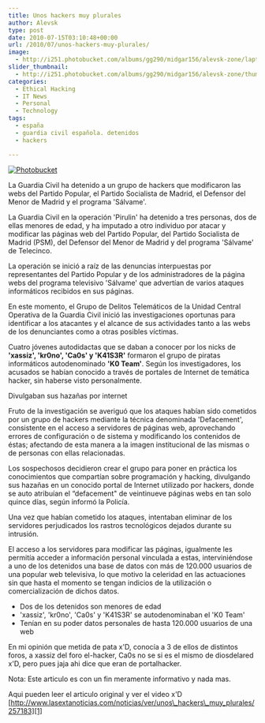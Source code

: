 ```yaml
---
title: Unos hackers muy plurales
author: Alevsk
type: post
date: 2010-07-15T03:10:48+00:00
url: /2010/07/unos-hackers-muy-plurales/
image:
  - http://i251.photobucket.com/albums/gg290/midgar156/alevsk-zone/laptop.jpg
slider_thumbnail:
  - http://i251.photobucket.com/albums/gg290/midgar156/alevsk-zone/thumb-hacker.jpg
categories:
  - Ethical Hacking
  - IT News
  - Personal
  - Technology
tags:
  - españa
  - guardia civil española. detenidos
  - hackers

---
```

[![Photobucket](http://i251.photobucket.com/albums/gg290/midgar156/alevsk-zone/La-Guardia-Civil-desmantela-una-botnet-y-detiene-a-tres-espanoles_520x400_scale.jpg)](http://s251.photobucket.com/albums/gg290/midgar156/alevsk-zone/?action=view¤t=La-Guardia-Civil-desmantela-una-botnet-y-detiene-a-tres-espanoles_520x400_scale.jpg)
<p style="text-align: left;">
  La Guardia Civil ha detenido a un grupo de hackers que modificaron las webs del Partido Popular, el Partido Socialista de Madrid, el Defensor del Menor de Madrid y el programa 'Sálvame'.
</p>

La Guardia Civil en la operación 'Pirulin' ha detenido a tres personas, dos de ellas menores de edad, y ha imputado a otro individuo por atacar y modificar las páginas web del Partido Popular, del Partido Socialista de Madrid (PSM), del Defensor del Menor de Madrid y del programa 'Sálvame' de Telecinco.

<!--more-->

La operación se inició a raíz de las denuncias interpuestas por representantes del Partido Popular y de los administradores de la página webs del programa televisivo 'Sálvame' que advertían de varios ataques informáticos recibidos en sus páginas.

En este momento, el Grupo de Delitos Telemáticos de la Unidad Central Operativa de la Guardia Civil inició las investigaciones oportunas para identificar a los atacantes y el alcance de sus actividades tanto a las webs de los denunciantes como a otras posibles víctimas.

Cuatro jóvenes autodidactas que se daban a conocer por los nicks de **'xassiz', 'kr0no', 'Ca0s' y 'K41S3R'** formaron el grupo de piratas informáticos autodenominado **'K0 Team'**. Según los investigadores, los acusados se habían conocido a través de portales de Internet de temática hacker, sin haberse visto personalmente.

Divulgaban sus hazañas por internet

Fruto de la investigación se averiguó que los ataques habían sido cometidos por un grupo de hackers mediante la técnica denominada 'Defacement', consistente en el acceso a servidores de páginas web, aprovechando errores de configuración o de sistema y modificando los contenidos de éstas; afectando de esta manera a la imagen institucional de las mismas o de personas con ellas relacionadas.

Los sospechosos decidieron crear el grupo para poner en práctica los conocimientos que compartían sobre programación y hacking, divulgando sus hazañas en un conocido portal de Internet utilizado por hackers, donde se auto atribuían el “defacement" de veintinueve páginas webs en tan solo quince días, según informó la Policía.

Una vez que habían cometido los ataques, intentaban eliminar de los servidores perjudicados los rastros tecnológicos dejados durante su intrusión.

El acceso a los servidores para modificar las páginas, igualmente les permitía acceder a información personal vinculada a estas, interviniéndose a uno de los detenidos una base de datos con más de 120.000 usuarios de una popular web televisiva, lo que motivo la celeridad en las actuaciones sin que hasta el momento se tengan indicios de la utilización o comercialización de dichos datos.

* Dos de los detenidos son menores de edad  
* 'xassiz', 'kr0no', 'Ca0s' y 'K41S3R' se autodenominaban el 'K0 Team'  
* Tenían en su poder datos personales de hasta 120.000 usuarios de una web

En mi opinión que metida de pata x'D, conocía a 3 de ellos de distintos foros, a xassiz del foro el-hacker, Ca0s no se si es el mismo de diosdelared x'D, pero pues jaja ahi dice que eran de portalhacker.

Nota: Este articulo es con un fin meramente informativo y nada mas.

Aqui pueden leer el articulo original y ver el video x'D [http://www.lasextanoticias.com/noticias/ver/unos\_hackers\_muy_plurales/257183][1]

 [1]: http://www.lasextanoticias.com/noticias/ver/unos_hackers_muy_plurales/257183